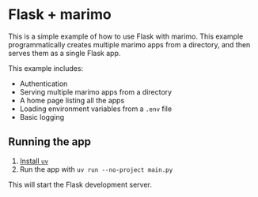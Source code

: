 # Flask + marimo

This is a simple example of how to use Flask with marimo. This example programmatically creates multiple marimo apps from a directory, and then serves them as a single Flask app.

This example includes:

- Authentication
- Serving multiple marimo apps from a directory
- A home page listing all the apps
- Loading environment variables from a `.env` file
- Basic logging

## Running the app

1. [Install `uv`](https://github.com/astral-sh/uv/?tab=readme-ov-file#installation)
2. Run the app with `uv run --no-project main.py`

This will start the Flask development server.

